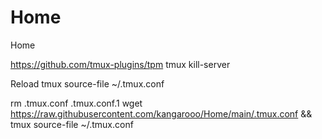 # Home
Home

https://github.com/tmux-plugins/tpm
tmux kill-server

Reload
tmux source-file ~/.tmux.conf


rm .tmux.conf .tmux.conf.1
wget https://raw.githubusercontent.com/kangarooo/Home/main/.tmux.conf && tmux source-file ~/.tmux.conf
